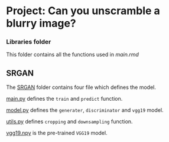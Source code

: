 # Project: Can you unscramble a blurry image? 

### Libraries folder
This folder contains all the functions used in *main.rmd*

## SRGAN
The [SRGAN](https://github.com/TZstatsADS/Spring2019-Proj3-grp12/tree/master/lib/SRGAN) folder contains four file which defines the model.

[main.py](https://github.com/TZstatsADS/Spring2019-Proj3-grp12/blob/master/lib/SRGAN/main.py) defines the `train` and `predict` function.

[model.py](https://github.com/TZstatsADS/Spring2019-Proj3-grp12/blob/master/lib/SRGAN/model.py) defines the `generater`, `discriminator` and `vgg19` model.

[utils.py](https://github.com/TZstatsADS/Spring2019-Proj3-grp12/blob/master/lib/SRGAN/utils.py) defines `cropping` and `downsampling` function.

[vgg19.npy](https://github.com/TZstatsADS/Spring2019-Proj3-grp12/blob/master/lib/SRGAN/vgg19.npy) is the pre-trained `VGG19` model.